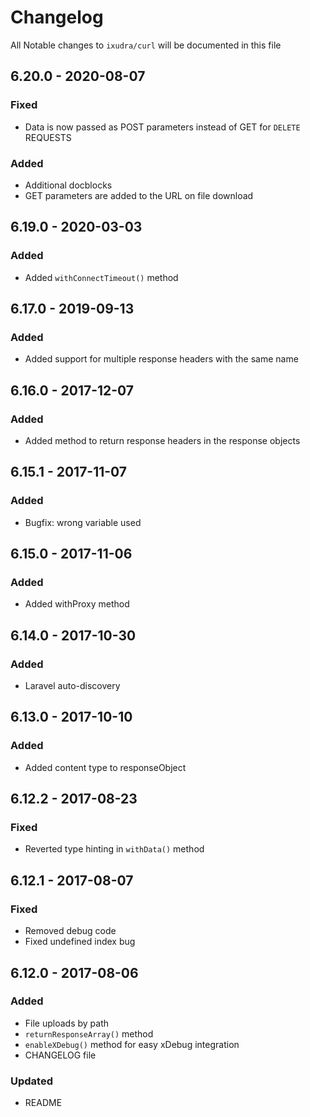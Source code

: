 # Changelog

All Notable changes to `ixudra/curl` will be documented in this file

## 6.20.0 - 2020-08-07
### Fixed
- Data is now passed as POST parameters instead of GET for `DELETE` REQUESTS

### Added
- Additional docblocks
- GET parameters are added to the URL on file download

## 6.19.0 - 2020-03-03
### Added
- Added `withConnectTimeout()` method

## 6.17.0 - 2019-09-13
### Added
- Added support for multiple response headers with the same name

## 6.16.0 - 2017-12-07
### Added
- Added method to return response headers in the response objects

## 6.15.1 - 2017-11-07
### Added
- Bugfix: wrong variable used

## 6.15.0 - 2017-11-06
### Added
- Added withProxy method

## 6.14.0 - 2017-10-30
### Added
- Laravel auto-discovery

## 6.13.0 - 2017-10-10
### Added
- Added content type to responseObject

## 6.12.2 - 2017-08-23
### Fixed
- Reverted type hinting in `withData()` method

## 6.12.1 - 2017-08-07
### Fixed
- Removed debug code
- Fixed undefined index bug

## 6.12.0 - 2017-08-06
### Added
- File uploads by path
- `returnResponseArray()` method
- `enableXDebug()` method for easy xDebug integration
- CHANGELOG file

### Updated
- README


